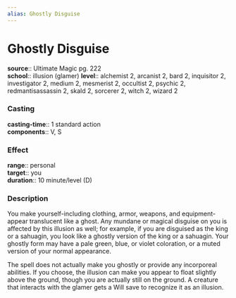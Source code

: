```yaml
---
alias: Ghostly Disguise
---
```


# Ghostly Disguise 

**source**:: Ultimate Magic pg. 222  
**school**:: illusion (glamer)
**level**:: alchemist 2, arcanist 2, bard 2, inquisitor 2, investigator 2, medium 2, mesmerist 2, occultist 2, psychic 2, redmantisassassin 2, skald 2, sorcerer 2, witch 2, wizard 2

### Casting 

**casting-time**:: 1 standard action  
**components**:: V, S

### Effect 

**range**:: personal  
**target**:: you  
**duration**:: 10 minute/level (D)

### Description 

You make yourself-including clothing, armor, weapons, and equipment-appear translucent like a ghost. Any mundane or magical disguise on you is affected by this illusion as well; for example, if you are disguised as the king or a sahuagin, you look like a ghostly version of the king or a sahuagin. Your ghostly form may have a pale green, blue, or violet coloration, or a muted version of your normal appearance.  
  
The spell does not actually make you ghostly or provide any incorporeal abilities. If you choose, the illusion can make you appear to float slightly above the ground, though you are actually still on the ground. A creature that interacts with the glamer gets a Will save to recognize it as an illusion.
